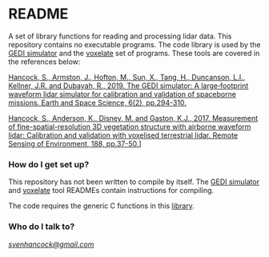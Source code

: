 # README #

A set of library functions for reading and processing lidar data. This repository contains no executable programs. The code library is used by the [GEDI simulator](https://bitbucket.org/StevenHancock/gedisimulator/src/master/) and the [voxelate](https://bitbucket.org/StevenHancock/voxelate/src/master/) set of programs. These tools are covered in the references below:

[Hancock, S., Armston, J., Hofton, M., Sun, X., Tang, H., Duncanson, L.I., Kellner, J.R. and Dubayah, R., 2019. The GEDI simulator: A large‐footprint waveform lidar simulator for calibration and validation of spaceborne missions. Earth and Space Science, 6(2), pp.294-310.](https://agupubs.onlinelibrary.wiley.com/doi/full/10.1029/2018EA000506)

[Hancock, S., Anderson, K., Disney, M. and Gaston, K.J., 2017. Measurement of fine-spatial-resolution 3D vegetation structure with airborne waveform lidar: Calibration and validation with voxelised terrestrial lidar. Remote Sensing of Environment, 188, pp.37-50.](https://www.sciencedirect.com/science/article/pii/S0034425716304205)]


### How do I get set up? ###

This repository has not been written to compile by itself. The [GEDI simulator](https://bitbucket.org/StevenHancock/gedisimulator/src/master/) and [voxelate](https://bitbucket.org/StevenHancock/voxelate/src/master/) tool READMEs contain instructions for compiling.

The code requires the generic C functions in this [library](https://bitbucket.org/StevenHancock/tools/src/master/).


### Who do I talk to? ###

*svenhancock@gmail.com*

